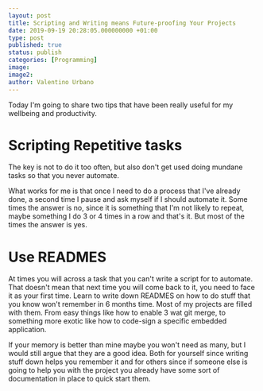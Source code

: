 ```yaml
---
layout: post
title: Scripting and Writing means Future-proofing Your Projects
date: 2019-09-19 20:28:05.000000000 +01:00
type: post
published: true
status: publish
categories: [Programming]
image:
image2:
author: Valentino Urbano
---
```


Today I'm going to share two tips that have been really useful for my wellbeing and productivity.

# Scripting Repetitive tasks

The key is not to do it too often, but also don't get used doing mundane tasks so that you never automate.

What works for me is that once I need to do a process that I've already done, a second time I pause and ask myself if I should automate it. Some times the answer is no, since it is something that I'm not likely to repeat, maybe something I do 3 or 4 times in a row and that's it. But most of the times the answer is yes.

# Use READMES

At times you will across a task that you can't write a script for to automate. That doesn't mean that next time you will come back to it, you need to face it as your first time. Learn to write down READMES on how to do stuff that you know won't remember in 6 months time. Most of my projects are filled with them. From easy things like how to enable 3 wat git merge, to something more exotic like how to code-sign a specific embedded application.

If your memory is better than mine maybe you won't need as many, but I would still argue that they are a good idea. Both for yourself since writing stuff down helps you remember it and for others since if someone else is going to help you with the project you already have some sort of documentation in place to quick start them.